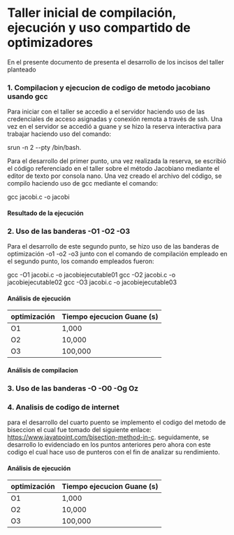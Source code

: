 # Taller inicial de compilación, ejecución y uso compartido de optimizadores

En el presente documento de presenta el desarrollo de los incisos del taller planteado

### 1. Compilacion y ejecucion de codigo de metodo jacobiano usando gcc

Para iniciar con el taller se accedio a el servidor haciendo uso de las credenciales de acceso asignadas y conexión remota a través de ssh. Una vez en el servidor se accedió a guane
y se hizo la reserva interactiva para trabajar haciendo uso del comando:

srun -n 2 --pty /bin/bash.

Para el desarrollo del primer punto, una vez realizada la reserva, se escribió el código referenciado en el taller sobre el método Jacobiano mediante el editor de texto por consola nano. Una vez creado el archivo del código, se compilo haciendo uso de gcc mediante el comando:

gcc jacobi.c -o jacobi

#### Resultado de la ejecución


### 2. Uso de las banderas -O1 -O2 -O3

Para el desarrollo de este segundo punto, se hizo uso de las banderas de optimización -o1 -o2 -o3 junto con el comando de compilación empleado en el segundo punto, los comando empleados fueron:

gcc -O1 jacobi.c -o jacobiejecutable01
gcc -O2 jacobi.c -o jacobiejecutable02
gcc -O3 jacobi.c -o jacobiejecutable03

#### Análisis de ejecución
	
| optimización | Tiempo ejecucion Guane (s) |
|--------------|----------------------------------------|
| O1      	   | 1,000    	                            |
| O2      	   | 10,000   	                            | 
| O3   	       | 100,000  	                            | 

#### Análisis de compilacion

### 3. Uso de las banderas -O -O0 -Og Oz





### 4. Analisis de codigo de internet

para el desarrollo del cuarto puento se implemento el codigo del metodo de biseccion el cual fue tomado del siguiente enlace: https://www.javatpoint.com/bisection-method-in-c. seguidamente, se desarrollo lo evidenciado en los puntos anteriores
pero ahora con este codigo el cual hace uso de punteros con el fin de analizar su rendimiento.

#### Análisis de ejecución

| optimización | Tiempo ejecucion Guane (s) |
|--------------|----------------------------------------|
| O1      	   | 1,000    	                            |
| O2      	   | 10,000   	                            | 
| O3   	       | 100,000  	                            | 




